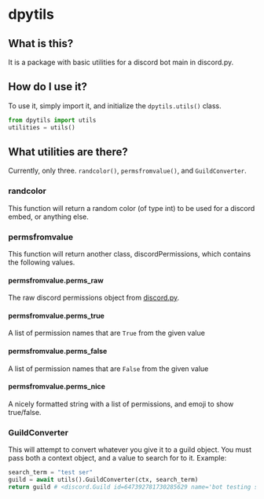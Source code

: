 # dpytils

## What is this?

It is a package with basic utilities for a discord bot main in discord.py.

## How do I use it?

To use it, simply import it, and initialize the `dpytils.utils()` class.

```python
from dpytils import utils
utilities = utils()
```

## What utilities are there?

Currently, only three. `randcolor()`, `permsfromvalue()`, and `GuildConverter`.

### randcolor

This function will return a random color (of type int) to be used for a discord embed, or anything else.

### permsfromvalue

This function will return another class, discordPermissions, which contains the following values.

#### permsfromvalue.perms_raw

The raw discord permissions object from [discord.py](https://github.com/Rapptz/discord.py).

#### permsfromvalue.perms_true

A list of permission names that are `True` from the given value

#### permsfromvalue.perms_false

A list of permission names that are `False` from the given value

#### permsfromvalue.perms_nice

A nicely formatted string with a list of permissions, and emoji to show true/false.

### GuildConverter

This will attempt to convert whatever you give it to a guild object. You must pass both a context object, and a value to search for to it. Example:

```python
search_term = "test ser"
guild = await utils().GuildConverter(ctx, search_term)
return guild # <discord.Guild id=647392781730285629 name='bot testing server'>
```
